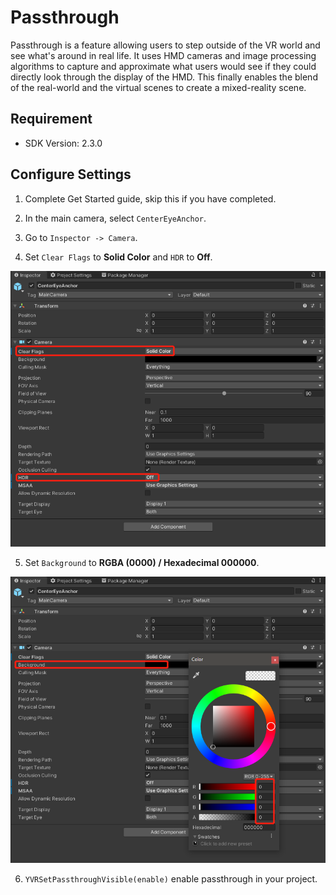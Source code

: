 # Passthrough

Passthrough is a feature allowing users to step outside of the VR world and see what's around in real life. It uses HMD cameras and image processing algorithms to capture and approximate what users would see if they could directly look through the display of the HMD. This finally enables the blend of the real-world and the virtual scenes to create a mixed-reality scene.


## Requirement

- SDK Version: 2.3.0 


## Configure Settings

1. Complete Get Started guide, skip this if you have completed. 

2. In the main camera, select `CenterEyeAnchor`.

3. Go to `Inspector -> Camera`. 

4. Set `Clear Flags` to **Solid Color** and `HDR` to **Off**.

![Setting1](./Passthrough/Passthrough1.png)

5. Set `Background` to **RGBA (0000) / Hexadecimal 000000**.

![Setting2](./Passthrough/Passthrough2.png)

6. `YVRSetPassthroughVisible(enable)` enable passthrough in your project. 